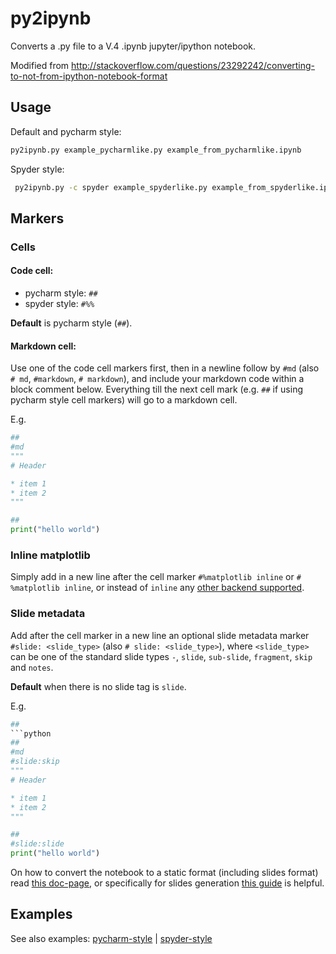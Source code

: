 # py2ipynb

Converts a .py file to a V.4 .ipynb jupyter/ipython notebook.

Modified from http://stackoverflow.com/questions/23292242/converting-to-not-from-ipython-notebook-format

## Usage

Default and pycharm style:
```bash
py2ipynb.py example_pycharmlike.py example_from_pycharmlike.ipynb
```

Spyder style:
```bash
 py2ipynb.py -c spyder example_spyderlike.py example_from_spyderlike.ipynb
```

## Markers

### Cells

#### Code cell:
* pycharm style: `##`
* spyder style: `#%%`

**Default** is pycharm style (`##`).

#### Markdown cell:

Use one of the code cell markers first, then in a newline follow by `#md`
(also `# md`, `#markdown`, `# markdown`), and include your markdown code within a block comment below.
Everything till the next cell mark (e.g. `##` if using pycharm style cell markers) will go to a
markdown cell.

E.g.

```python
##
#md
"""
# Header

* item 1
* item 2
"""

##
print("hello world")
```

### Inline matplotlib
Simply add in a new line after the cell marker `#%matplotlib inline` or `# %matplotlib inline`, or instead of `inline` any [other backend supported](http://ipython.org/ipython-doc/stable/interactive/reference.html#plotting-with-matplotlib).

### Slide metadata

Add after the cell marker in a new line an optional slide metadata marker `#slide: <slide_type>` (also `# slide: <slide_type>`), where `<slide_type>` can be one of the standard slide types `-`, `slide`, `sub-slide`, `fragment`, `skip` and `notes`.

**Default** when there is no slide tag is `slide`.

E.g.

```python
##
```python
##
#md
#slide:skip
"""
# Header

* item 1
* item 2
"""

##
#slide:slide
print("hello world")
```

On how to convert the notebook to a static format (including slides format) read [this doc-page](http://ipython.org/ipython-doc/3/notebook/nbconvert.html), or specifically for slides generation [this guide](http://www.damian.oquanta.info/posts/make-your-slides-with-ipython.html) is helpful.

## Examples

See also examples: [pycharm-style](https://github.com/yianni/py2ipynb/blob/master/example_pycharmlike.py) | [spyder-style](https://github.com/yianni/py2ipynb/blob/master/example_spyderlike.py)
